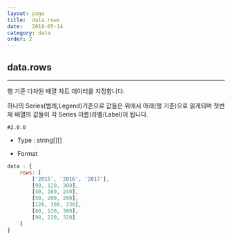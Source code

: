 ```yaml
---
layout: page
title:  data.rows
date:   2018-05-14
category: data
order: 2
---
```


## data.rows
---

행 기준 다차원 배열 챠트 데이터를 지정합니다.

하나의 Series(범례,Legend)기준으로 값들은 위에서 아래(행 기준)으로 읽게되며 첫번재 배열의 값들이 각 Series 이름(라벨/Label)이 됩니다.

`#2.0.0`

* Type : string[][]

* Format
```javascript
data : {
	rows: [
		['2015', '2016', '2017'],
		[90, 120, 300],
		[40, 160, 240],
		[50, 200, 290],
		[120, 160, 230],
		[80, 130, 300],
		[90, 220, 320]
	]
}
```

